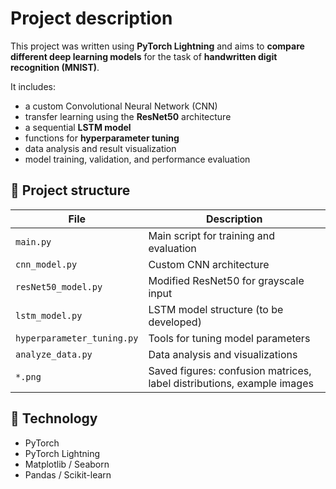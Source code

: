 # Project description

This project was written using **PyTorch Lightning** and aims to **compare different deep learning models** for the task of **handwritten digit recognition (MNIST)**.

It includes:
- a custom Convolutional Neural Network (CNN)
- transfer learning using the **ResNet50** architecture
- a sequential **LSTM model**
- functions for **hyperparameter tuning**
- data analysis and result visualization
- model training, validation, and performance evaluation

## 📁 Project structure

| File | Description |
|------|-------------|
| `main.py` | Main script for training and evaluation |
| `cnn_model.py` | Custom CNN architecture |
| `resNet50_model.py` | Modified ResNet50 for grayscale input |
| `lstm_model.py` | LSTM model structure (to be developed) |
| `hyperparameter_tuning.py` | Tools for tuning model parameters |
| `analyze_data.py` | Data analysis and visualizations |
| `*.png` | Saved figures: confusion matrices, label distributions, example images |


## 🧠 Technology

- PyTorch
- PyTorch Lightning
- Matplotlib / Seaborn
- Pandas / Scikit-learn
